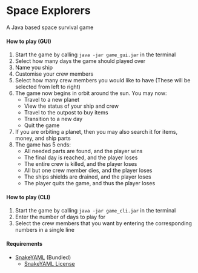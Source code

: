 # Space Explorers
A Java based space survival game
#### How to play (GUI)
1. Start the game by calling `java -jar game_gui.jar` in the terminal
2. Select how many days the game should played over
3. Name you ship
4. Customise your crew members
5. Select how many crew members you would like to have (These will be selected from left to right)
6. The game now begins in orbit around the sun. You may now:
   - Travel to a new planet
   - View the status of your ship and crew
   - Travel to the outpost to buy items
   - Transition to a new day
   - Quit the game
7. If you are orbiting a planet, then you may also search it for items, money, and ship parts
8. The game has 5 ends:
   - All needed parts are found, and the player wins
   - The final day is reached, and the player loses
   - The entire crew is killed, and the player loses
   - All but one crew member dies, and the player loses
   - The ships shields are drained, and the player loses
   - The player quits the game, and thus the player loses
   
#### How to play (CLI)
1. Start the game by calling `java -jar game_cli.jar` in the terminal
2. Enter the number of days to play for
3. Select the crew members that you want by entering the corresponding numbers in a single line

#### Requirements
* [SnakeYAML](https://bitbucket.org/asomov/snakeyaml)  (Bundled)
   * [SnakeYAML License](./resources/LICENSE.txt)